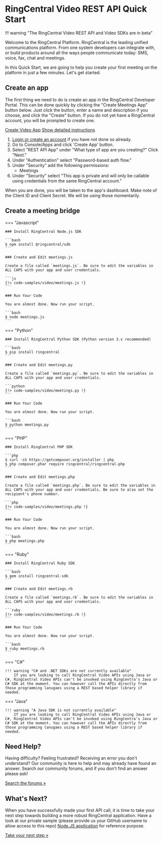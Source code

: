 # RingCentral Video REST API Quick Start

!!! warning "The RingCentral Video REST API and Video SDKs are in beta"

Welcome to the RingCentral Platform. RingCentral is the leading unified communications platform. From one system developers can integrate with, or build products around all the ways people communicate today: SMS, voice, fax, chat and meetings.

In this Quick Start, we are going to help you create your first meeting on the platform in just a few minutes. Let's get started.

## Create an app

The first thing we need to do is create an app in the RingCentral Developer Portal. This can be done quickly by clicking the "Create Meetings App" button below. Just click the button, enter a name and description if you choose, and click the "Create" button. If you do not yet have a RingCentral account, you will be prompted to create one.

<a target="_new" href="https://developer.ringcentral.com/new-app?name=Meetings+Quick+Start+App&desc=A+simple+app+to+demo+creating+a+meeting+on+RingCentral&public=false&type=ServerOther&carriers=7710,7310,3420&permissions=Meetings&redirectUri=&utm_source=devguide&utm_medium=button&utm_campaign=quickstart" class="btn btn-primary">Create Video App</a>
<a class="btn-link btn-collapse" data-toggle="collapse" href="#create-app-instructions" role="button" aria-expanded="false" aria-controls="create-app-instructions">Show detailed instructions</a>

<div class="collapse" id="create-app-instructions">
<ol>
<li><a href="https://developer.ringcentral.com/login.html#/">Login or create an account</a> if you have not done so already.</li>
<li>Go to Console/Apps and click 'Create App' button.</li>
<li>Select "REST API App" under "What type of app are you creating?" Click "Next."</li>
<li>Under "Authentication" select "Password-based auth flow."
<li>Under "Security" add the following permissions:
  <ul>
    <li>Meetings</li>
  </ul>
</li>
<li>Under "Security" select "This app is private and will only be callable using credentials from the same RingCentral account."</li>
</ol>
</div>

When you are done, you will be taken to the app's dashboard. Make note of the Client ID and Client Secret. We will be using those momentarily.

## Create a meeting bridge

=== "Javascript"

    ### Install RingCentral Node.js SDK

    ```bash
    $ npm install @ringcentral/sdk
    ```

    ### Create and Edit meetings.js

    Create a file called `meetings.js`. Be sure to edit the variables in ALL CAPS with your app and user credentials.

    ```js
	{!> code-samples/video/meetings.js !}
	```

    ### Run Your Code

    You are almost done. Now run your script.

    ```bash
    $ node meetings.js
    ```

=== "Python"

    ### Install RingCentral Python SDK (Python version 3.x recommended)

    ```bash
    $ pip install ringcentral
    ```

    ### Create and Edit meetings.py

    Create a file called `meetings.py`. Be sure to edit the variables in ALL CAPS with your app and user credentials.

    ```python
    {!> code-samples/video/meetings.py !}
    ```

    ### Run Your Code

    You are almost done. Now run your script.

    ```bash
    $ python meetings.py
    ```

=== "PHP"

    ### Install RingCentral PHP SDK

    ```php
    $ curl -sS https://getcomposer.org/installer | php
    $ php composer.phar require ringcentral/ringcentral-php
    ```

    ### Create and Edit meetings.php

    Create a file called `meetings.php`. Be sure to edit the variables in ALL CAPS with your app and user credentials. Be sure to also set the recipient's phone number.

    ```php
    {!> code-samples/video/meetings.php !}
    ```

    ### Run Your Code

    You are almost done. Now run your script.

    ```bash
    $ php meetings.php
    ```
=== "Ruby"

    ### Install RingCentral Ruby SDK

    ```bash
    $ gem install ringcentral-sdk
    ```

    ### Create and Edit meetings.rb

    Create a file called `meetings.rb`. Be sure to edit the variables in ALL CAPS with your app and user credentials.

    ```ruby
	{!> code-samples/video/meetings.rb !}
    ```

    ### Run Your Code

    You are almost done. Now run your script.

    ```bash
    $ ruby meetings.rb
    ```

=== "C#"

    !!! warning "C# and .NET SDKs are not currently available"
	    If you are looking to call RingCentral Video APIs using Java or C#, RingCentral Video APIs can't be invoked using RingCentra's Java or C# SDK at the moment. You can however call the APIs directly from those programming lanugaes using a REST based helper library if needed.

=== "Java" 

    !!! warning "A Java SDK is not currently available"
        If you are looking to call RingCentral Video APIs using Java or C#, RingCentral Video APIs can't be invoked using RingCentra's Java or C# SDK at the moment. You can however call the APIs directly from those programming lanugaes using a REST based helper library if needed.

## Need Help?

Having difficulty? Feeling frustrated? Receiving an error you don't understand? Our community is here to help and may already have found an answer. Search our community forums, and if you don't find an answer please ask!

<a target="_new" href="https://forums.developers.ringcentral.com/search.html?c=11&includeChildren=false&f=&type=question+OR+kbentry+OR+answer+OR+topic&redirect=search%2Fsearch&sort=relevance&q=meetings">Search the forums &raquo;</a>

## What's Next?

When you have successfully made your first API call, it is time to take your next step towards building a more robust RingCentral application. Have a look at our private sample (please provide us your GitHub username to allow access to this repo) [Node.JS application](https://github.com/ringcentral/ringcentral-video-js-demo) for reference purpose.

<a class="btn btn-success btn-lg" href="https://ringcentral-ringcentral-video-api-docs.readthedocs-hosted.com/en/latest/sample-app">Take your next step &raquo;</a>

